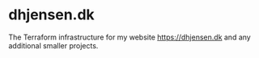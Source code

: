 # dhjensen.dk

The Terraform infrastructure for my website <https://dhjensen.dk> and any additional smaller projects.
